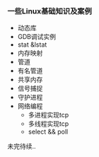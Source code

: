### 一些Linux基础知识及案例

- 动态库
- GDB调试实例
- stat &lstat
- 内存映射
- 管道
- 有名管道
- 共享内存
- 信号捕捉
- 守护进程
- 网络编程
  - 多进程实现tcp
  - 多线程实现tcp
  - select && poll

未完待续..

